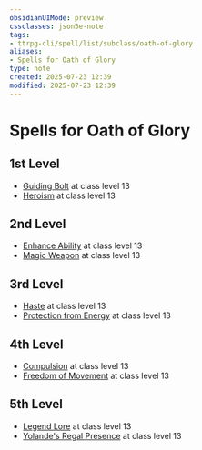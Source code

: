 ```yaml
---
obsidianUIMode: preview
cssclasses: json5e-note
tags:
- ttrpg-cli/spell/list/subclass/oath-of-glory
aliases:
- Spells for Oath of Glory
type: note
created: 2025-07-23 12:39
modified: 2025-07-23 12:39
---
```

# Spells for Oath of Glory

## 1st Level

- [Guiding Bolt](/03_Mechanics/CLI/spells/guiding-bolt-xphb.md "XPHB") at class level 13
- [Heroism](/03_Mechanics/CLI/spells/heroism-xphb.md "XPHB") at class level 13

## 2nd Level

- [Enhance Ability](/03_Mechanics/CLI/spells/enhance-ability-xphb.md "XPHB") at class level 13
- [Magic Weapon](/03_Mechanics/CLI/spells/magic-weapon-xphb.md "XPHB") at class level 13

## 3rd Level

- [Haste](/03_Mechanics/CLI/spells/haste-xphb.md "XPHB") at class level 13
- [Protection from Energy](/03_Mechanics/CLI/spells/protection-from-energy-xphb.md "XPHB") at class level 13

## 4th Level

- [Compulsion](/03_Mechanics/CLI/spells/compulsion-xphb.md "XPHB") at class level 13
- [Freedom of Movement](/03_Mechanics/CLI/spells/freedom-of-movement-xphb.md "XPHB") at class level 13

## 5th Level

- [Legend Lore](/03_Mechanics/CLI/spells/legend-lore-xphb.md "XPHB") at class level 13
- [Yolande's Regal Presence](/03_Mechanics/CLI/spells/yolandes-regal-presence-xphb.md "XPHB") at class level 13